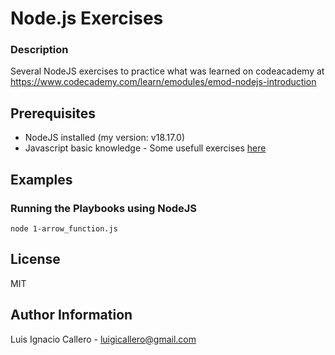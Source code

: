 # Node.js Exercises

### Description

Several NodeJS exercises to practice what was learned on codeacademy at https://www.codecademy.com/learn/emodules/emod-nodejs-introduction

## Prerequisites
* NodeJS installed (my version: v18.17.0)
* Javascript basic knowledge - Some usefull exercises [here](javascript_for_NodeJS#readme)

## Examples

### Running the Playbooks using NodeJS
```
node 1-arrow_function.js
```

## License

MIT

## Author Information

Luis Ignacio Callero - [luigicallero@gmail.com](mailto:luigicallero@gmail.com)
